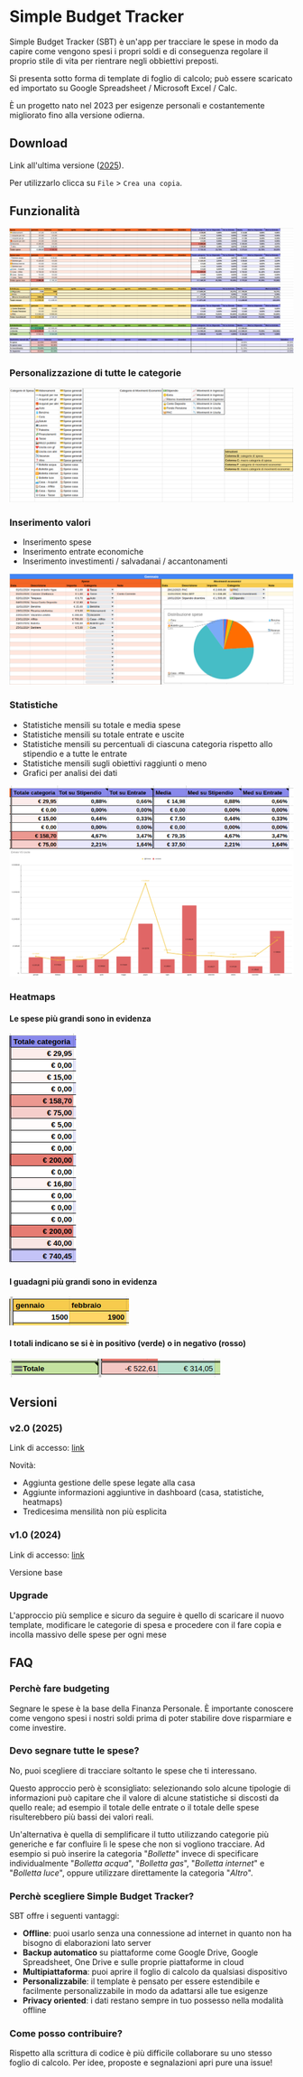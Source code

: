 # Simple Budget Tracker
Simple Budget Tracker (SBT) è un'app per tracciare le spese in modo da capire come vengono spesi i propri soldi e di conseguenza regolare il proprio stile di vita per rientrare negli obbiettivi preposti.

Si presenta sotto forma di template di foglio di calcolo; può essere scaricato ed importato su Google Spreadsheet / Microsoft Excel / Calc.

È un progetto nato nel 2023 per esigenze personali e costantemente migliorato fino alla versione odierna.

## Download
Link all'ultima versione ([2025](https://docs.google.com/spreadsheets/d/1gL7TU-lOzGZdLt5lJcIb-8qSYUKdcPM1m_zXO5WN53o/edit?usp=sharing)).

Per utilizzarlo clicca su `File` > `Crea una copia`.

## Funzionalità
![img](assets/screenshots/overview.png)

### Personalizzazione di tutte le categorie
![img](assets/screenshots/categories.png)

### Inserimento valori
- Inserimento spese
- Inserimento entrate economiche
- Inserimento investimenti / salvadanai / accantonamenti

![img](assets/screenshots/data_entry.png)

### Statistiche
- Statistiche mensili su totale e media spese
- Statistiche mensili su totale entrate e uscite
- Statistiche mensili su percentuali di ciascuna categoria rispetto allo stipendio e a tutte le entrate
- Statistiche mensili sugli obiettivi raggiunti o meno
- Grafici per analisi dei dati

![img](assets/screenshots/stats.png)
![img](assets/screenshots/chart_income_expenses.png)

### Heatmaps
#### Le spese più grandi sono in evidenza
![img](assets/screenshots/heatmap_1.png)

#### I guadagni più grandi sono in evidenza
![img](assets/screenshots/heatmap_2.png)

#### I totali indicano se si è in positivo (verde) o in negativo (rosso)
![img](assets/screenshots/heatmap_3.png)

## Versioni

### v2.0 (2025)
Link di accesso: [link](https://docs.google.com/spreadsheets/d/1gL7TU-lOzGZdLt5lJcIb-8qSYUKdcPM1m_zXO5WN53o/edit?usp=sharing)

Novità:
- Aggiunta gestione delle spese legate alla casa
- Aggiunte informazioni aggiuntive in dashboard (casa, statistiche, heatmaps)
- Tredicesima mensilità non più esplicita


### v1.0 (2024)
Link di accesso: [link](https://docs.google.com/spreadsheets/d/1pQCYOj4yHN6Sh8pvnGRuUnHgS-XL-s3KXktxWbsPcoY/edit?usp=sharing)

Versione base

### Upgrade
L'approccio più semplice e sicuro da seguire è quello di scaricare il nuovo template, modificare le categorie di spesa e procedere con il fare copia e incolla massivo delle spese per ogni mese

## FAQ

### Perchè fare budgeting
Segnare le spese è la base della Finanza Personale. È importante conoscere come vengono spesi i nostri soldi prima di poter stabilire dove risparmiare e come investire.

### Devo segnare tutte le spese?
No, puoi scegliere di tracciare soltanto le spese che ti interessano.

Questo approccio però è sconsigliato: selezionando solo alcune tipologie di informazioni può capitare che il valore di alcune statistiche si discosti da quello reale; ad esempio il totale delle entrate o il totale delle spese risulterebbero più bassi dei valori reali.

Un'alternativa è quella di semplificare il tutto utilizzando categorie più generiche e far confluire lì le spese che non si vogliono tracciare. Ad esempio si può inserire la categoria "_Bollette_" invece di specificare individualmente "_Bolletta acqua_", "_Bolletta gas_", "_Bolletta internet_" e "_Bolletta luce_", oppure utilizzare direttamente la categoria "_Altro_".

### Perchè scegliere Simple Budget Tracker?
SBT offre i seguenti vantaggi:
- **Offline**: puoi usarlo senza una connessione ad internet in quanto non ha bisogno di elaborazioni lato server
- **Backup automatico** su piattaforme come Google Drive, Google Spreadsheet, One Drive e sulle proprie piattaforme in cloud
- **Multipiattaforma**: puoi aprire il foglio di calcolo da qualsiasi dispositivo
- **Personalizzabile**: il template è pensato per essere estendibile e facilmente personalizzabile in modo da adattarsi alle tue esigenze
- **Privacy oriented**: i dati restano sempre in tuo possesso nella modalità offline

### Come posso contribuire?
Rispetto alla scrittura di codice è più difficile collaborare su uno stesso foglio di calcolo. Per idee, proposte e segnalazioni apri pure una issue!
